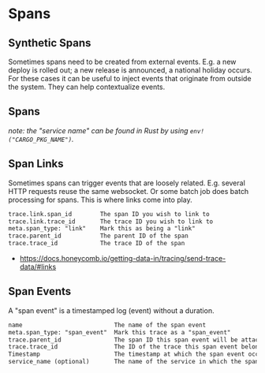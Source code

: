 # Spans

## Synthetic Spans

Sometimes spans need to be created from external events. E.g. a new deploy is
rolled out; a new release is announced, a national holiday occurs. For these
cases it can be useful to inject events that originate from outside the
system. They can help contextualize events.

## Spans

_note: the "service name" can be found in Rust by using `env!("CARGO_PKG_NAME")`._

## Span Links

Sometimes spans can trigger events that are loosely related. E.g. several
HTTP requests reuse the same websocket. Or some batch job does batch
processing for spans. This is where links come into play.

```txt
trace.link.span_id        The span ID you wish to link to
trace.link.trace_id       The trace ID you wish to link to
meta.span_type: "link"    Mark this as being a "link"
trace.parent_id           The parent ID of the span
trace.trace_id            The trace ID of the span
```

- https://docs.honeycomb.io/getting-data-in/tracing/send-trace-data/#links

## Span Events

A "span event" is a timestamped log (event) without a duration.

```txt
name                          The name of the span event
meta.span_type: "span_event"  Mark this trace as a "span_event"
trace.parent_id               The span ID this span event will be attached to
trace.trace_id                The ID of the trace this span event belongs to
Timestamp                     The timestamp at which the span event occurred
service_name (optional)       The name of the service in which the span event occurred
```
